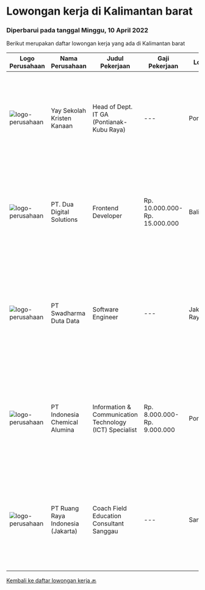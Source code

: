 
  # Lowongan kerja di Kalimantan barat

  ### Diperbarui pada tanggal Minggu, 10 April 2022

  Berikut merupakan daftar lowongan kerja yang ada di Kalimantan barat

  |Logo Perusahaan | Nama Perusahaan | Judul Pekerjaan | Gaji Pekerjaan | Lokasi | Deskripsi | Tanggal diunggah | Pranala |
  | -------------- | --------------- | --------------- | --------- | --------- | -------------- | ------- | ----------- |
  |![logo-perusahaan](https://image-service-cdn.seek.com.au/824116dc0f2c0358274d4e63f3c60d420976e76c/ee4dce1061f3f616224767ad58cb2fc751b8d2dc)|Yay Sekolah Kristen Kanaan|Head of Dept. IT GA (Pontianak-Kubu Raya)|---|Pontianak|Requirements: Minimum Bachelor's degree in Civil Engineering, Electrical Engineering, and Industrial Engineering Maximum age of 43 years old. Minimum...|Selasa, 05 April 2022|https://www.jobstreet.co.id/id/job/head-of-dept.-it-ga-pontianak-kubu-raya-3827481?token=0~8648cddf-fb0b-47a6-9cc0-0307e84ce579&sectionRank=1&jobId=jobstreet-id-job-3827481|
|![logo-perusahaan](https://image-service-cdn.seek.com.au/0638cd50f0312ef2e7a06e1345329bde78c1e918/ee4dce1061f3f616224767ad58cb2fc751b8d2dc)|PT. Dua Digital Solutions|Frontend Developer|Rp. 10.000.000-Rp. 15.000.000|Bali|Hello tech Indonesia,We hiring a new Frontend Developer to our team. If the questions below resonates with you, maybe you are the one we're looking...|Selasa, 05 April 2022|https://www.jobstreet.co.id/id/job/frontend-developer-3844458?token=0~8648cddf-fb0b-47a6-9cc0-0307e84ce579&sectionRank=2&jobId=jobstreet-id-job-3844458|
|![logo-perusahaan](https://image-service-cdn.seek.com.au/e55e3708620a7ff5e7da329d1725ee01ed113417/ee4dce1061f3f616224767ad58cb2fc751b8d2dc)|PT Swadharma Duta Data|Software Engineer|---|Jakarta Raya|Back End Developer Memahami konsep pengembangan aplikasi Memahami konsep Microservices Architeccture Memiliki skill Java Spring Boot, Net Core, Go,...|Kamis, 17 Maret 2022|https://www.jobstreet.co.id/id/job/software-engineer-3824659?token=0~8648cddf-fb0b-47a6-9cc0-0307e84ce579&sectionRank=3&jobId=jobstreet-id-job-3824659|
|![logo-perusahaan](https://image-service-cdn.seek.com.au/15ced538b01d1ee9091b8396ababb7b2ead0cec2/ee4dce1061f3f616224767ad58cb2fc751b8d2dc)|PT Indonesia Chemical Alumina|Information & Communication Technology (ICT) Specialist|Rp. 8.000.000-Rp. 9.000.000|Pontianak|Kualifikasi: Pendidikan minimal S1 jurusan Teknik Informatika/ Teknik Komputer atau yang setara dengan Min IPK 3.00 Pengalaman minimal 3 tahun...|Senin, 14 Maret 2022|https://www.jobstreet.co.id/id/job/information-communication-technology-ict-specialist-3820326?token=0~8648cddf-fb0b-47a6-9cc0-0307e84ce579&sectionRank=4&jobId=jobstreet-id-job-3820326|
|![logo-perusahaan](https://image-service-cdn.seek.com.au/7eee59ea5934120f389dd02961ddcb6b62946481/ee4dce1061f3f616224767ad58cb2fc751b8d2dc)|PT Ruang Raya Indonesia (Jakarta)|Coach Field Education Consultant Sanggau|---|Sanggau|Ruangguru is a tech-enabled education company that provides a one-stop learning experience for students to have better access to quality content and...|Kamis, 07 April 2022|https://www.jobstreet.co.id/id/job/coach-field-education-consultant-sanggau-1031214515?token=0~8648cddf-fb0b-47a6-9cc0-0307e84ce579&sectionRank=5&jobId=jobstreet-id-job-1031214515|


  [Kembali ke daftar lowongan kerja 🔙](../README.md#daftar-lowongan-kerja)
  
